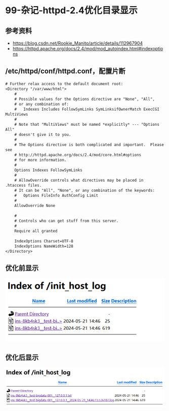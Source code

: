 # 99-杂记-httpd-2.4优化目录显示

## 参考资料
- https://blog.csdn.net/Rookie_Manito/article/details/112967904
- https://httpd.apache.org/docs/2.4/mod/mod_autoindex.html#indexoptions

## /etc/httpd/conf/httpd.conf，配置片断
```shell
# Further relax access to the default document root:
<Directory "/var/www/html">
    #
    # Possible values for the Options directive are "None", "All",
    # or any combination of:
    #   Indexes Includes FollowSymLinks SymLinksifOwnerMatch ExecCGI MultiViews
    #
    # Note that "MultiViews" must be named *explicitly* --- "Options All"
    # doesn't give it to you.
    #
    # The Options directive is both complicated and important.  Please see
    # http://httpd.apache.org/docs/2.4/mod/core.html#options
    # for more information.
    #
    Options Indexes FollowSymLinks
    #
    # AllowOverride controls what directives may be placed in .htaccess files.
    # It can be "All", "None", or any combination of the keywords:
    #   Options FileInfo AuthConfig Limit
    #
    AllowOverride None

    #
    # Controls who can get stuff from this server.
    #
    Require all granted

    IndexOptions Charset=UTF-8
    IndexOptions NameWidth=128
</Directory>
```

## 优化前显示
![httpd-2.4--默认目录显示.png](images/httpd-2.4--默认目录显示.png)

## 优化后显示
![httpd-2.4--默认目录优化后显示.png](images/httpd-2.4--默认目录优化后显示.png)